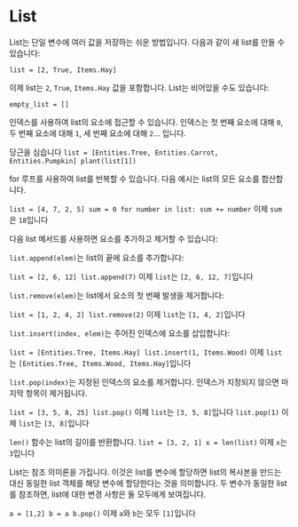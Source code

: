 # List
List는 단일 변수에 여러 값을 저장하는 쉬운 방법입니다.
다음과 같이 새 list를 만들 수 있습니다:

`list = [2, True, Items.Hay]`

이제 list는 `2`, `True`, `Items.Hay` 값을 포함합니다.
List는 비어있을 수도 있습니다:

`empty_list = []`

인덱스를 사용하여 list의 요소에 접근할 수 있습니다. 인덱스는 첫 번째 요소에 대해 `0`, 두 번째 요소에 대해 `1`, 세 번째 요소에 대해 `2`... 입니다.

당근을 심습니다
`list = [Entities.Tree, Entities.Carrot, Entities.Pumpkin]
plant(list[1])`

for 루프를 사용하여 list를 반복할 수 있습니다. 다음 예시는 list의 모든 요소를 합산합니다.

`list = [4, 7, 2, 5]
sum = 0
for number in list:
	sum += number`
이제 `sum`은 `18`입니다

다음 list 메서드를 사용하면 요소를 추가하고 제거할 수 있습니다:

`list.append(elem)`는 list의 끝에 요소를 추가합니다:

`list = [2, 6, 12]
list.append(7)`
이제 `list`는 `[2, 6, 12, 7]`입니다

`list.remove(elem)`는 list에서 요소의 첫 번째 발생을 제거합니다:

`list = [1, 2, 4, 2]
list.remove(2)`
이제 `list`는 `[1, 4, 2]`입니다

`list.insert(index, elem)`는 주어진 인덱스에 요소를 삽입합니다:

`list = [Entities.Tree, Items.Hay]
list.insert(1, Items.Wood)`
이제 `list`는 `[Entities.Tree, Items.Wood, Items.Hay]`입니다

`list.pop(index)`는 지정된 인덱스의 요소를 제거합니다.
인덱스가 지정되지 않으면 마지막 항목이 제거됩니다.

`list = [3, 5, 8, 25]
list.pop()`
이제 `list`는 `[3, 5, 8]`입니다
`list.pop(1)`
이제 `list`는 `[3, 8]`입니다

`len()` 함수는 list의 길이를 반환합니다.
`list = [3, 2, 1]
x = len(list)`
이제 `x`는 `3`입니다

List는 참조 의미론을 가집니다. 이것은 list를 변수에 할당하면 list의 복사본을 만드는 대신 동일한 list 객체를 해당 변수에 할당한다는 것을 의미합니다.
두 변수가 동일한 list를 참조하면, list에 대한 변경 사항은 둘 모두에게 보여집니다.

`a = [1,2]
b = a
b.pop()`
이제 `a`와 `b`는 모두 `[1]`입니다
